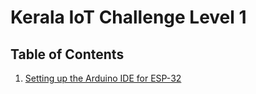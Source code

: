 # Kerala IoT Challenge Level 1
## Table of Contents
1. [Setting up the Arduino IDE for ESP-32](https://aswin-asokan.github.io/Kerala-IoT-Challenge/pages/level2/intro)
